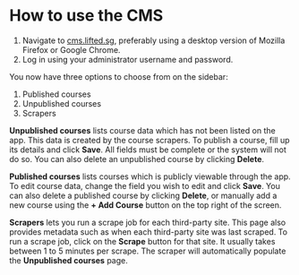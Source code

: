 # How to use the CMS

1. Navigate to [cms.lifted.sg](https://cms.lifted.sg/cms), preferably using a
desktop version of Mozilla Firefox or Google Chrome.
2. Log in using your administrator username and password.

You now have three options to choose from on the sidebar:

1. Published courses
2. Unpublished courses
3. Scrapers

**Unpublished courses** lists course data which has not been listed on the app.
This data is created by the course scrapers. To publish a course, fill up its
details and click **Save**. All fields must be complete or the system will not
do so.  You can also delete an unpublished course by clicking **Delete**.

**Published courses** lists courses which is publicly viewable through the app.
To edit course data, change the field you wish to edit and click **Save**. You
can also delete a published course by clicking **Delete**, or manually add a
new course using the **+ Add Course** button on the top right of the screen.

**Scrapers** lets you run a scrape job for each third-party site. This page
also provides metadata such as when each third-party site was last scraped.
To run a scrape job, click on the **Scrape** button for that site. It usually
takes between 1 to 5 minutes per scrape. The scraper will automatically
populate the **Unpublished courses** page.
